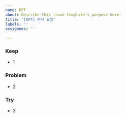 ```yaml
---
name: KPT
about: Describe this issue template's purpose here.
title: "[KPT] 주차 요일"
labels: ''
assignees: ''

---
```


### Keep
- 1

### Problem
- 2

### Try
- 3

